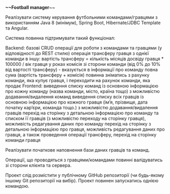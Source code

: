 **~~Football manager**~~

Реалізувати систему керування футбольними командами/гравцями з використанням Java 8 (мінімум), Spring Boot, Hibernate/JDBC Template та Angular.

Система повинна підтримувати такий функціонал:

Backend:
базові CRUD операції для роботи з командами та гравцями (у відповідності до REST стилю)
операція трансферу гравця з однієї команди в іншу:
вартість трансферу = кількість місяців досвіду гравця * 100000 / вік гравця у роках
комісія зі сторони команди (від 0% до 10% від вартості трансферу) - вказується в інформації про команду
повна сума (вартість трансферу + комісія) повинна зніматись з рахунку команди, яка купує гравця, і переходити на рахунок команди, яка продає
Frontend:
виведення списку команд із основною інформацією про кожну команду (назва команди, місто, країна тощо) з можливістю додавання/видалення команд
виведення списку всіх гравців із основною інформацією про кожного гравця (ім’я, прізвище, дата початку кар’єри, команда тощо.) з можливістю додавання/видалення гравців
перехід на сторінку з детальною інформацією про команду та списком її гравців (з можливістю переходу на сторінку гравця), можливість редагування даних про команду
перехід на сторінку з детальною інформацією про гравця, можливість редагування даних про гравця, а також проведення операції трансферу, перехід на сторінку команди гравця

Реалізувати початкове наповнення бази даних гравців та команд.

Операції, що проводяться з гравцями/командами повинні валідуватись зі сторони клієнта та сервера.

Проект слід розмістити у публічному GitHub репозиторії (чи будь-якому іншому Git репозиторії на вибір). Проект повинен запускатись однією командою.

